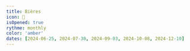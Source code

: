 ```yaml
---
title: Bières
icon: 🍺
isOpened: true
rythme: monthly
color: 'amber'
dates: [2024-06-25, 2024-07-30, 2024-09-03, 2024-10-08, 2024-12-10]
---
```

